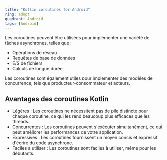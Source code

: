 ```yaml
---
title: "Kotlin coroutines for Android"
ring: adopt
quadrant: Android
tags: [Android]
---
```


<p>
Les coroutines peuvent être utilisées pour implémenter une variété de tâches asynchrones, telles que :

- Opérations de réseau
- Requêtes de base de données
- E/S de fichiers
- Calculs de longue durée
</p>

<p>
Les coroutines sont également utiles pour implémenter des modèles de concurrence, tels que producteur-consommateur et acteurs.
</p>

<h2>Avantages des coroutines Kotlin</h2>

<ul>
<li>Légères : Les coroutines ne nécessitent pas de pile distincte pour chaque coroutine, ce qui les rend beaucoup plus efficaces que les threads.</li>
<li>Concurrentes : Les coroutines peuvent s'exécuter simultanément, ce qui peut améliorer les performances de votre application.</li>
<li>Expressives : Les coroutines fournissent un moyen concis et expressif d'écrire du code asynchrone.</li>
<li>Faciles à utiliser : Les coroutines sont faciles à utiliser, même pour les débutants.</li>
</ul>
